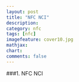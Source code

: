 ```yaml
---
layout: post
title: "NFC NCI"
description:
category: nfc
tags: [nfc]
imagefeature: cover10.jpg
mathjax: 
chart:
comments: false
---
```


###1. NFC NCI